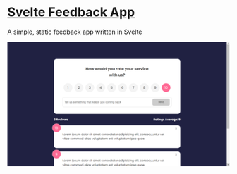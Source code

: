 # [Svelte Feedback App](https://service-feedback.vercel.app/)

A simple, static feedback app written in Svelte

![Demo](/docs/demo.png)
